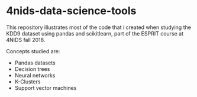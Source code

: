 # 4nids-data-science-tools
This repository illustrates most of the code that i created when studying
the KDD9 dataset using pandas and scikitlearn, part of the ESPRIT course at 4NIDS fall 2018.

Concepts studied are:
  - Pandas datasets
  - Decision trees
  - Neural networks
  - K-Clusters
  - Support vector machines
  
